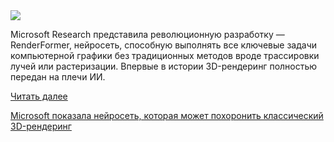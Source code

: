 <!--2025-09-11 14:51:25-->
<div class="yb">
  <div class="rss habr"><img src="https://habrastorage.org/getpro/habr/upload_files/b26/658/e76/b26658e7615aa23a74c3f0db584eb15a.png" /><p>Microsoft Research представила революционную разработку — RenderFormer, нейросеть, способную выполнять все ключевые задачи компьютерной графики без традиционных методов вроде трассировки лучей или растеризации. Впервые в истории 3D-рендеринг полностью передан на плечи ИИ.  </p> <a href="https://habr.com/ru/articles/946128/#habracut">Читать далее</a> <p class="titl"><a href="https://habr.com/ru/companies/bothub/news/946128/?utm_source=habrahabr&utm_medium=rss&utm_campaign=946128">Microsoft показала нейросеть, которая может похоронить классический 3D-рендеринг</a></p></div>
</div>
